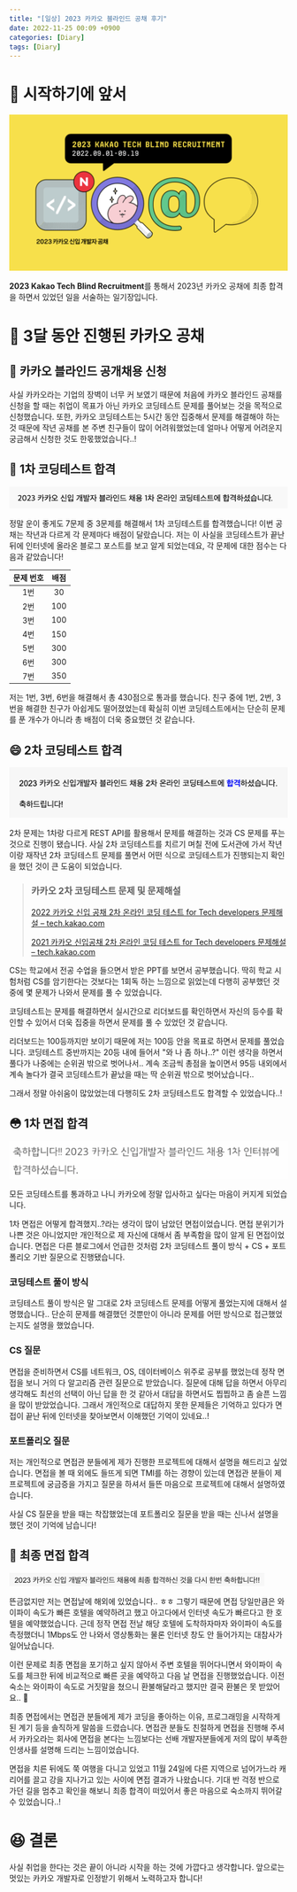 ```yaml
---
title: "[일상] 2023 카카오 블라인드 공채 후기"
date: 2022-11-25 00:09 +0900
categories: [Diary]
tags: [Diary]
---
```


# 🛫 시작하기에 앞서

![2023-kakao-blind](/uploads/2023-kakao-blind.png)

**2023 Kakao Tech Blind Recruitment**를 통해서 2023년 카카오 공채에 최종 합격을 하면서 있었던 일을 서술하는 일기장입니다.

# 🫠 3달 동안 진행된 카카오 공채

## 👀 카카오 블라인드 공개채용 신청

사실 카카오라는 기업의 장벽이 너무 커 보였기 때문에 처음에 카카오 블라인드 공채를 신청을 할 때는 취업이 목표가 아닌 카카오 코딩테스트 문제를 풀어보는 것을 목적으로 신청했습니다. 또한, 카카오 코딩테스트는 5시간 동안 집중해서 문제를 해결해야 하는 것 때문에 작년 공채를 본 주변 친구들이 많이 어려워했었는데 얼마나 어떻게 어려운지 궁금해서 신청한 것도 한몫했었습니다..!

## 🙂 1차 코딩테스트 합격

![kakao-first-test-pass](/uploads/kakao-first-test-pass.png)

정말 운이 좋게도 7문제 중 3문제를 해결해서 1차 코딩테스트를 합격했습니다! 이번 공채는 작년과 다르게 각 문제마다 배점이 달랐습니다. 저는 이 사실을 코딩테스트가 끝난 뒤에 인터넷에 올라온 블로그 포스트를 보고 알게 되었는데요, 각 문제에 대한 점수는 다음과 같았습니다!

| 문제 번호 | 배점  |
|:-----:|:---:|
| 1번    | 30  |
| 2번    | 100 |
| 3번    | 100 |
| 4번    | 150 |
| 5번    | 300 |
| 6번    | 300 |
| 7번    | 350 |

저는 1번, 3번, 6번을 해결해서 총 430점으로 통과를 했습니다. 친구 중에 1번, 2번, 3번을 해결한 친구가 아쉽게도 떨어졌었는데 확실히 이번 코딩테스트에서는 단순히 문제를 푼 개수가 아니라 총 배점이 더욱 중요했던 것 같습니다.

## 😄 2차 코딩테스트 합격

![kakao-second-test-pass](/uploads/kakao-second-test-pass.png)

2차 문제는 1차랑 다르게 REST API를 활용해서 문제를 해결하는 것과 CS 문제를 푸는 것으로 진행이 됐습니다. 사실 2차 코딩테스트를 치르기 며칠 전에 도서관에 가서 작년이랑 재작년 2차 코딩테스트 문제를 풀면서 어떤 식으로 코딩테스트가 진행되는지 확인을 했던 것이 큰 도움이 되었습니다.

> ### 카카오 2차 코딩테스트 문제 및 문제해설
> 
> [2022 카카오 신입 공채 2차 온라인 코딩 테스트 for Tech developers 문제해설 – tech.kakao.com](https://tech.kakao.com/2022/02/04/2022-kakao-recruitment-round-2/)
> 
> [2021 카카오 신입공채 2차 온라인 코딩 테스트 for Tech developers 문제해설 – tech.kakao.com](https://tech.kakao.com/2021/02/16/2021-kakao-recruitment-round-2/)

CS는 학교에서 전공 수업을 들으면서 받은 PPT를 보면서 공부했습니다. 딱히 학교 시험처럼 CS를 암기한다는 것보다는 1회독 하는 느낌으로 읽었는데 다행히 공부했던 것 중에 몇 문제가 나와서 문제를 풀 수 있었습니다.

코딩테스트는 문제를 해결하면서 실시간으로 리더보드를 확인하면서 자신의 등수를 확인할 수 있어서 더욱 집중을 하면서 문제를 풀 수 있었던 것 같습니다.

리더보드는 100등까지만 보이기 때문에 저는 100등 안을 목표로 하면서 문제를 풀었습니다. 코딩테스트 중반까지는 20등 내에 들어서 "와 나 좀 하나..?" 이런 생각을 하면서 풀다가 나중에는 순위권 밖으로 벗어나서.. 계속 조금씩 총점을 높이면서 95등 내외에서 계속 놀다가 결국 코딩테스트가 끝났을 때는 딱 순위권 밖으로 벗어났습니다..

그래서 정말 아쉬움이 많았었는데 다행히도 2차 코딩테스트도 합격할 수 있었습니다..!

## 😳 1차 면접 합격

![kakao-first-interview-pass](/uploads/kakao-first-interview-pass.png)

모든 코딩테스트를 통과하고 나니 카카오에 정말 입사하고 싶다는 마음이 커지게 되었습니다.

1차 면접은 어떻게 합격했지..?라는 생각이 많이 남았던 면접이었습니다. 면접 분위기가 나쁜 것은 아니었지만 개인적으로 제 자신에 대해서 좀 부족함을 많이 알게 된 면접이었습니다. 면접은 다른 블로그에서 언급한 것처럼 2차 코딩테스트 풀이 방식 + CS + 포트폴리오 기반 질문으로 진행됐습니다.

### 코딩테스트 풀이 방식

코딩테스트 풀이 방식은 말 그대로 2차 코딩테스트 문제를 어떻게 풀었는지에 대해서 설명했습니다.. 단순히 문제를 해결했던 것뿐만이 아니라 문제를 어떤 방식으로 접근했었는지도 설명을 했었습니다.

### CS 질문

면접을 준비하면서 CS를 네트워크, OS, 데이터베이스 위주로 공부를 했었는데 정작 면접을 보니 거의 다 알고리즘 관련 질문으로 받았습니다. 질문에 대해 답을 하면서 아무리 생각해도 최선의 선택이 아닌 답을 한 것 같아서 대답을 하면서도 찝찝하고 좀 슬픈 느낌을 많이 받았었습니다. 그래서 개인적으로 대답하지 못한 문제들은 기억하고 있다가 면접이 끝난 뒤에 인터넷을 찾아보면서 이해했던 기억이 있네요..!

### 포트폴리오 질문

저는 개인적으로 면접관 분들에게 제가 진행한 프로젝트에 대해서 설명을 해드리고 싶었습니다. 면접을 볼 때 외에도 들뜨게 되면 TMI를 하는 경향이 있는데 면접관 분들이 제 프로젝트에 궁금증을 가지고 질문을 하셔서 들뜬 마음으로 프로젝트에 대해서 설명하였습니다.

사실 CS 질문을 받을 때는 착잡했었는데 포트폴리오 질문을 받을 때는 신나서 설명을 했던 것이 기억에 남습니다!

## 🥳 최종 면접 합격

![kakao-final-interview-pass](/uploads/kakao-final-interview-pass.png)

뜬금없지만 저는 면접날에 해외에 있었습니다.. ㅎㅎ 그렇기 때문에 면접 당일만큼은 와이파이 속도가 빠른 호텔을 예약하려고 했고 아고다에서 인터넷 속도가 빠르다고 한 호텔을 예약했었습니다. 근데 정작 면접 전날 해당 호텔에 도착하자마자 와이파이 속도를 측정했더니 1Mbps도 안 나와서 영상통화는 물론 인터넷 창도 안 들어가지는 대참사가 일어났습니다.

이런 문제로 최종 면접을 포기하고 싶지 않아서 주변 호텔을 뛰어다니면서 와이파이 속도를 체크한 뒤에 비교적으로 빠른 곳을 예약하고 다음 날 면접을 진행했었습니다. 이전 숙소는 와이파이 속도로 거짓말을 쳤으니 환불해달라고 했지만 결국 환불은 못 받았어요.. 🥲

최종 면접에서는 면접관 분들에게 제가 코딩을 좋아하는 이유, 프로그래밍을 시작하게 된 계기 등을 솔직하게 말씀을 드렸습니다. 면접관 분들도 친절하게 면접을 진행해 주셔서 카카오라는 회사에 면접을 본다는 느낌보다는 선배 개발자분들에게 저의 많이 부족한 인생사를 설명해 드리는 느낌이었습니다.

면접을 치른 뒤에도 쭉 여행을 다니고 있었고 11월 24일에 다른 지역으로 넘어가느라 캐리어를 끌고 강을 지나가고 있는 사이에 면접 결과가 나왔습니다. 기대 반 걱정 반으로 가던 길을 멈추고 확인을 해보니 최종 합격이 떠있어서 좋은 마음으로 숙소까지 뛰어갈 수 있었습니다..!

# 😆 결론

사실 취업을 한다는 것은 끝이 아니라 시작을 하는 것에 가깝다고 생각합니다. 앞으로는 멋있는 카카오 개발자로 인정받기 위해서 노력하고자 합니다!
